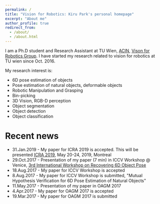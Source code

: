 ```yaml
---
permalink: /
title: "Vision for Robotics: Kiru Park's personal homepage"
excerpt: "About me"
author_profile: true
redirect_from:
  - /about/
  - /about.html
---
```

I am a Ph.D student and Research Assistant at TU Wien, [ACIN](https://www.acin.tuwien.ac.at/en/), [Vison for Robotics Group](https://www.acin.tuwien.ac.at/en/vision-for-robotics/). I have started my research related to vision for robotics at TU wien since Oct. 2016.

My research interest is:
- 6D pose estimation of objects
- Pose estimation of natural objects, deformable objects
- Robotic Manipulation and Grasping
- Bin-picking
- 3D Vision, RGB-D perception
- Object segmentation
- Object detection
- Object classification

Recent news
===
- 31.Jan.2019 - My paper for ICRA 2019 is accepted. This will be presented [ICRA 2019](https://www.icra2019.org/), May 20-24, 2019, Montreal
- 29.Oct.2017 - Presentation of my paper (7 min) in ICCV Workshop @ Venice, [3rd International Workshop on Recovering 6D Object Pose](http://cmp.felk.cvut.cz/sixd/workshop_2017/)
- 18.Aug.2017 - My paper for ICCV Workshop is accepted
- 8.Aug.2017 - My paper for ICCV Workshop is submitted, "Mutual Hypothesis Verification for 6D Pose Estimation of Natural Objects"
- 11.May.2017 - Presentation of my paper in OAGM 2017
- 4.Apr.2017 - My paper for OAGM 2017 is accepted
- 19.Mar.2017 - My paper for OAGM 2017 is submitted
